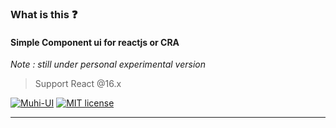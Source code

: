 ### What is this  ❓

#### Simple Component ui for reactjs or CRA

 *Note : still under personal experimental version*

> Support React @16.x



[![Muhi-UI](https://img.shields.io/github/v/tag/muhimron90/muhi-ui?color=green&label=Version&style=flat-square)](https://github.com/muhimron90/muhi-ui/tags)                                                                                                  [![MIT license](https://img.shields.io/badge/License-MIT-blue.svg)](https://github.com/muhimron90/muhi-ui/blob/master/documents/MIT.md)

------------------------